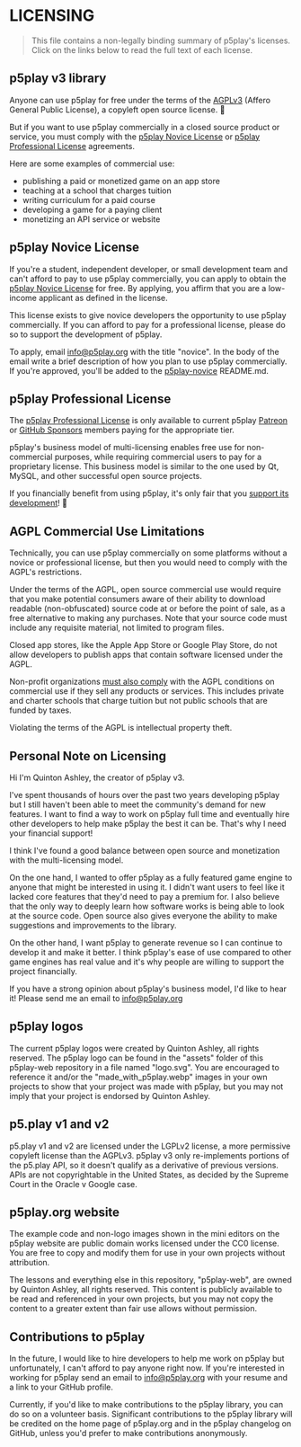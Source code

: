 # LICENSING

> This file contains a non-legally binding summary of p5play's licenses. Click on the links below to read the full text of each license.

## p5play v3 library

Anyone can use p5play for free under the terms of the [AGPLv3][] (Affero General Public License), a copyleft open source license. 🎉

But if you want to use p5play commercially in a closed source product or service, you must comply with the [p5play Novice License][] or [p5play Professional License][] agreements.

Here are some examples of commercial use:

- publishing a paid or monetized game on an app store
- teaching at a school that charges tuition
- writing curriculum for a paid course
- developing a game for a paying client
- monetizing an API service or website

## p5play Novice License

If you're a student, independent developer, or small development team and can't afford to pay to use p5play commercially, you can apply to obtain the [p5play Novice License][] for free. By applying, you affirm that you are a low-income applicant as defined in the license.

This license exists to give novice developers the opportunity to use p5play commercially. If you can afford to pay for a professional license, please do so to support the development of p5play.

To apply, email info@p5play.org with the title "novice". In the body of the email write a brief description of how you plan to use p5play commercially. If you're approved, you'll be added to the [p5play-novice][] README.md.

## p5play Professional License

The [p5play Professional License][] is only available to current p5play [Patreon][] or [GitHub Sponsors][] members paying for the appropriate tier.

p5play's business model of multi-licensing enables free use for non-commercial purposes, while requiring commercial users to pay for a proprietary license. This business model is similar to the one used by Qt, MySQL, and other successful open source projects.

If you financially benefit from using p5play, it's only fair that you [support its development][]! 🤝

## AGPL Commercial Use Limitations

Technically, you can use p5play commercially on some platforms without a novice or professional license, but then you would need to comply with the AGPL's restrictions.

Under the terms of the AGPL, open source commercial use would require that you make potential consumers aware of their ability to download readable (non-obfuscated) source code at or before the point of sale, as a free alternative to making any purchases. Note that your source code must include any requisite material, not limited to program files.

Closed app stores, like the Apple App Store or Google Play Store, do not allow developers to publish apps that contain software licensed under the AGPL.

Non-profit organizations [must also comply][] with the AGPL conditions on commercial use if they sell any products or services. This includes private and charter schools that charge tuition but not public schools that are funded by taxes.

Violating the terms of the AGPL is intellectual property theft.

## Personal Note on Licensing

Hi I'm Quinton Ashley, the creator of p5play v3.

I've spent thousands of hours over the past two years developing p5play but I still haven't been able to meet the community's demand for new features. I want to find a way to work on p5play full time and eventually hire other developers to help make p5play the best it can be. That's why I need your financial support!

I think I've found a good balance between open source and monetization with the multi-licensing model.

On the one hand, I wanted to offer p5play as a fully featured game engine to anyone that might be interested in using it. I didn't want users to feel like it lacked core features that they'd need to pay a premium for. I also believe that the only way to deeply learn how software works is being able to look at the source code. Open source also gives everyone the ability to make suggestions and improvements to the library.

On the other hand, I want p5play to generate revenue so I can continue to develop it and make it better. I think p5play's ease of use compared to other game engines has real value and it's why people are willing to support the project financially.

If you have a strong opinion about p5play's business model, I'd like to hear it! Please send me an email to info@p5play.org

## p5play logos

The current p5play logos were created by Quinton Ashley, all rights reserved. The p5play logo can be found in the "assets" folder of this p5play-web repository in a file named "logo.svg". You are encouraged to reference it and/or the "made_with_p5play.webp" images in your own projects to show that your project was made with p5play, but you may not imply that your project is endorsed by Quinton Ashley.

## p5.play v1 and v2

p5.play v1 and v2 are licensed under the LGPLv2 license, a more permissive copyleft license than the AGPLv3. p5play v3 only re-implements portions of the p5.play API, so it doesn't qualify as a derivative of previous versions. APIs are not copyrightable in the United States, as decided by the Supreme Court in the Oracle v Google case.

## p5play.org website

The example code and non-logo images shown in the mini editors on the p5play website are public domain works licensed under the CC0 license. You are free to copy and modify them for use in your own projects without attribution.

The lessons and everything else in this repository, "p5play-web", are owned by Quinton Ashley, all rights reserved. This content is publicly available to be read and referenced in your own projects, but you may not copy the content to a greater extent than fair use allows without permission.

## Contributions to p5play

In the future, I would like to hire developers to help me work on p5play but unfortunately, I can't afford to pay anyone right now. If you're interested in working for p5play send an email to info@p5play.org with your resume and a link to your GitHub profile.

Currently, if you'd like to make contributions to the p5play library, you can do so on a volunteer basis. Significant contributions to the p5play library will be credited on the home page of p5play.org and in the p5play changelog on GitHub, unless you'd prefer to make contributions anonymously.

[AGPLv3]: https://github.com/quinton-ashley/p5play/blob/main/LICENSE.md
[p5play Professional License]: https://github.com/quinton-ashley/p5play-web/blob/main/pro/LICENSE.md
[p5play Novice License]: https://github.com/quinton-ashley/p5play-novice/blob/main/LICENSE.md
[Patreon]: https://www.patreon.com/p5play
[GitHub Sponsors]: https://github.com/sponsors/quinton-ashley
[support its development]: https://www.patreon.com/p5play
[must also comply]: https://www.beavandenberk.com/ip/copyright-tm/nonprofits-and-the-fair-use-defense/
[p5play-novice]: https://github.com/quinton-ashley/p5play-novice
